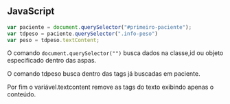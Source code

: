 ## JavaScript

~~~javascript
var paciente = document.querySelector("#primeiro-paciente");
var tdpeso = paciente.querySelector(".info-peso")
var peso = tdpeso.textContent;
~~~
O comando <code>document.querySelector("")</code> busca dados na classe,id ou objeto especificado dentro das aspas.

O comando tdpeso busca dentro das tags já buscadas em paciente.

Por fim o variável.textcontent remove as tags do texto exibindo apenas o conteúdo.
